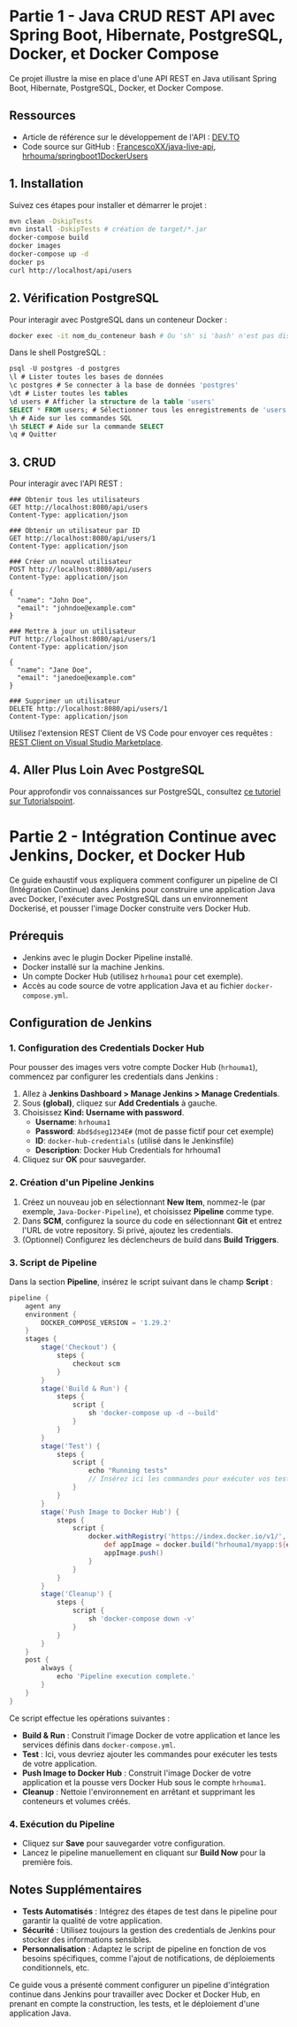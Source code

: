 # Partie 1 - Java CRUD REST API avec Spring Boot, Hibernate, PostgreSQL, Docker, et Docker Compose

Ce projet illustre la mise en place d'une API REST en Java utilisant Spring Boot, Hibernate, PostgreSQL, Docker, et Docker Compose.

## Ressources

- Article de référence sur le développement de l'API : [DEV.TO](https://dev.to/francescoxx/java-crud-rest-api-using-spring-boot-hibernate-postgres-docker-and-docker-compose-5cln)
- Code source sur GitHub : [FrancescoXX/java-live-api](https://github.com/FrancescoXX/java-live-api), [hrhouma/springboot1DockerUsers](https://github.com/hrhouma/springboot1DockerUsers.git)

## 1. Installation

Suivez ces étapes pour installer et démarrer le projet :

```bash
mvn clean -DskipTests
mvn install -DskipTests # création de target/*.jar
docker-compose build
docker images
docker-compose up -d
docker ps
curl http://localhost/api/users
```

## 2. Vérification PostgreSQL

Pour interagir avec PostgreSQL dans un conteneur Docker :

```bash
docker exec -it nom_du_conteneur bash # Ou 'sh' si 'bash' n'est pas disponible
```

Dans le shell PostgreSQL :

```sql
psql -U postgres -d postgres
\l # Lister toutes les bases de données
\c postgres # Se connecter à la base de données 'postgres'
\dt # Lister toutes les tables
\d users # Afficher la structure de la table 'users'
SELECT * FROM users; # Sélectionner tous les enregistrements de 'users'
\h # Aide sur les commandes SQL
\h SELECT # Aide sur la commande SELECT
\q # Quitter
```

## 3. CRUD

Pour interagir avec l'API REST :

```http
### Obtenir tous les utilisateurs
GET http://localhost:8080/api/users
Content-Type: application/json

### Obtenir un utilisateur par ID
GET http://localhost:8080/api/users/1
Content-Type: application/json

### Créer un nouvel utilisateur
POST http://localhost:8080/api/users
Content-Type: application/json

{
  "name": "John Doe",
  "email": "johndoe@example.com"
}

### Mettre à jour un utilisateur
PUT http://localhost:8080/api/users/1
Content-Type: application/json

{
  "name": "Jane Doe",
  "email": "janedoe@example.com"
}

### Supprimer un utilisateur
DELETE http://localhost:8080/api/users/1
Content-Type: application/json
```

Utilisez l'extension REST Client de VS Code pour envoyer ces requêtes : [REST Client on Visual Studio Marketplace](https://marketplace.visualstudio.com/items?itemName=humao.rest-client).

## 4. Aller Plus Loin Avec PostgreSQL

Pour approfondir vos connaissances sur PostgreSQL, consultez [ce tutoriel sur Tutorialspoint](https://www.tutorialspoint.com/postgresql/postgresql_select_query.htm).


# Partie 2 - Intégration Continue avec Jenkins, Docker, et Docker Hub

Ce guide exhaustif vous expliquera comment configurer un pipeline de CI (Intégration Continue) dans Jenkins pour construire une application Java avec Docker, l'exécuter avec PostgreSQL dans un environnement Dockerisé, et pousser l'image Docker construite vers Docker Hub.

## Prérequis

- Jenkins avec le plugin Docker Pipeline installé.
- Docker installé sur la machine Jenkins.
- Un compte Docker Hub (utilisez `hrhouma1` pour cet exemple).
- Accès au code source de votre application Java et au fichier `docker-compose.yml`.

## Configuration de Jenkins

### 1. Configuration des Credentials Docker Hub

Pour pousser des images vers votre compte Docker Hub (`hrhouma1`), commencez par configurer les credentials dans Jenkins :

1. Allez à **Jenkins Dashboard > Manage Jenkins > Manage Credentials**.
2. Sous **(global)**, cliquez sur **Add Credentials** à gauche.
3. Choisissez **Kind: Username with password**.
   - **Username**: `hrhouma1`
   - **Password**: `Abd$dseg1234E#` (mot de passe fictif pour cet exemple)
   - **ID**: `docker-hub-credentials` (utilisé dans le Jenkinsfile)
   - **Description**: Docker Hub Credentials for hrhouma1
4. Cliquez sur **OK** pour sauvegarder.

### 2. Création d'un Pipeline Jenkins

1. Créez un nouveau job en sélectionnant **New Item**, nommez-le (par exemple, `Java-Docker-Pipeline`), et choisissez **Pipeline** comme type.
2. Dans **SCM**, configurez la source du code en sélectionnant **Git** et entrez l'URL de votre repository. Si privé, ajoutez les credentials.
3. (Optionnel) Configurez les déclencheurs de build dans **Build Triggers**.

### 3. Script de Pipeline

Dans la section **Pipeline**, insérez le script suivant dans le champ **Script** :

```groovy
pipeline {
    agent any
    environment {
        DOCKER_COMPOSE_VERSION = '1.29.2'
    }
    stages {
        stage('Checkout') {
            steps {
                checkout scm
            }
        }
        stage('Build & Run') {
            steps {
                script {
                    sh 'docker-compose up -d --build'
                }
            }
        }
        stage('Test') {
            steps {
                script {
                    echo "Running tests"
                    // Insérez ici les commandes pour exécuter vos tests
                }
            }
        }
        stage('Push Image to Docker Hub') {
            steps {
                script {
                    docker.withRegistry('https://index.docker.io/v1/', 'docker-hub-credentials') {
                        def appImage = docker.build("hrhouma1/myapp:${env.BUILD_ID}", '.')
                        appImage.push()
                    }
                }
            }
        }
        stage('Cleanup') {
            steps {
                script {
                    sh 'docker-compose down -v'
                }
            }
        }
    }
    post {
        always {
            echo 'Pipeline execution complete.'
        }
    }
}
```

Ce script effectue les opérations suivantes :
- **Build & Run** : Construit l'image Docker de votre application et lance les services définis dans `docker-compose.yml`.
- **Test** : Ici, vous devriez ajouter les commandes pour exécuter les tests de votre application.
- **Push Image to Docker Hub** : Construit l'image Docker de votre application et la pousse vers Docker Hub sous le compte `hrhouma1`.
- **Cleanup** : Nettoie l'environnement en arrêtant et supprimant les conteneurs et volumes créés.

### 4. Exécution du Pipeline

- Cliquez sur **Save** pour sauvegarder votre configuration.
- Lancez le pipeline manuellement en cliquant sur **Build Now** pour la première fois.

## Notes Supplémentaires

- **Tests Automatisés** : Intégrez des étapes de test dans le pipeline pour garantir la qualité de votre application.
- **Sécurité** : Utilisez toujours la gestion des credentials de Jenkins pour stocker des informations sensibles.
- **Personnalisation** : Adaptez le script de pipeline en fonction de vos besoins spécifiques, comme l'ajout de notifications, de déploiements conditionnels, etc.

Ce guide vous a présenté comment configurer un pipeline d'intégration continue dans Jenkins pour travailler avec Docker et Docker Hub, en prenant en compte la construction, les tests, et le déploiement d'une application Java.